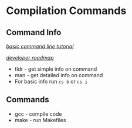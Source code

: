# Compilation Commands

## Command Info

*[basic command line tutorial](https://ubuntu.com/tutorials/command-line-for-beginners#1-overview)*

*[developer roadmap](https://github.com/kamranahmedse/developer-roadmap)*

* tldr - get simple info on command
* man - get detailed info on command
* For basic info run `cs b` or `cs i`

## Commands

* gcc - compile code
* make - run Makefiles
